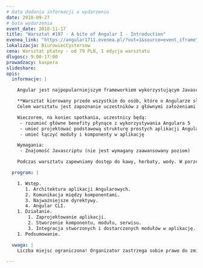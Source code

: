 ```yaml
---
# Data dodania informacji o wydarzeniu
date: 2018-09-27
# Data wydarzenia
event_date: 2018-11-17
title: "Warsztat #197 - A bite of Angular I - Introduction"
evenea_link: "https://angular1711.evenea.pl/?out=1&source=event_iframe"
lokalizacja: BiurowiecCystersow
cena: Warsztat płatny - od 79 PLN, 1 edycja warsztatu
dlugosc: 9:00-17:00
prowadzacy: kaspera
slideshare:
opis:
  informacje: |

    Angular jest najpopularniejszym frameworkiem wykorzystującym Javascript/Typescript do budowania aplikacji webowych oraz na urządzenia mobilne. Chciałbyś szybko ugryźć nieco technologii? Wystartować z podstawami, żeby móc wgryźć się głębiej?

    **Warsztat kierowany przede wszystkim do osób, które o Angularze słyszały, ale nigdy z nim nie pracowały, a chciałyby wiedzieć z czym to się je.** 
    Celem warsztatu jest zapoznanie uczestników z głównymi założeniami Angulara i podstawowymi umiejętnościami wymaganymi do projektowania i tworzenia aplikacji webowych. A nie ma przecież lepszego sposobu na naukę jak praktyka!Na warsztatach mniej czasu poświęcimy tłumaczeniu jak to wszystko działa (to pokazywać będziemy w kolejnych edycjach), a raczej damy uczestnikom możliwość samodzielnego “poskładania" (szybko, bo w jeden dzień) prostej aplikacji webowej z dostarczonych "klocków". 

    Wieczorem, na koniec spotkania, uczestnicy będą:
     - rozumieć główne benefity płynące z wykorzystywania Angulara 5
     - umieć projektować podstawową strukturę prostych aplikacji Angularowych
     - umieć łączyć moduły i komponenty w aplikację

    Wymagania:
     - Znajomość Javascriptu (nie jest wymagany zaawansowany poziom)

    Podczas warsztatu zapewniamy dostęp do kawy, herbaty, wody. W porze obiadowej zapewniamy pizzę w wersji mięsnej lub wegetariańskiej.

  program: |

    1. Wstęp.
       1. Architektura aplikacji Angularowych.
       2. Komunikacja między komponentami.
       3. Najważniejsze dyrektywy.
       4. Angular CLI.
    1. Działanie.
        1. Zaprojektowanie aplikacji.
        2. Stworzenie komponentu, modułu, serwisu.
        3. Integracja stworzonych i dostarczonych modułów w aplikację.
    1. Podsumowanie.

  uwaga: |
    Liczba miejsc ograniczona! Organizator zastrzega sobie prawo do zmiany lokalizacji wydarzenia oraz jego odwołania w przypadku niezgłoszenia się minimalnej liczby uczestników.

---
```

